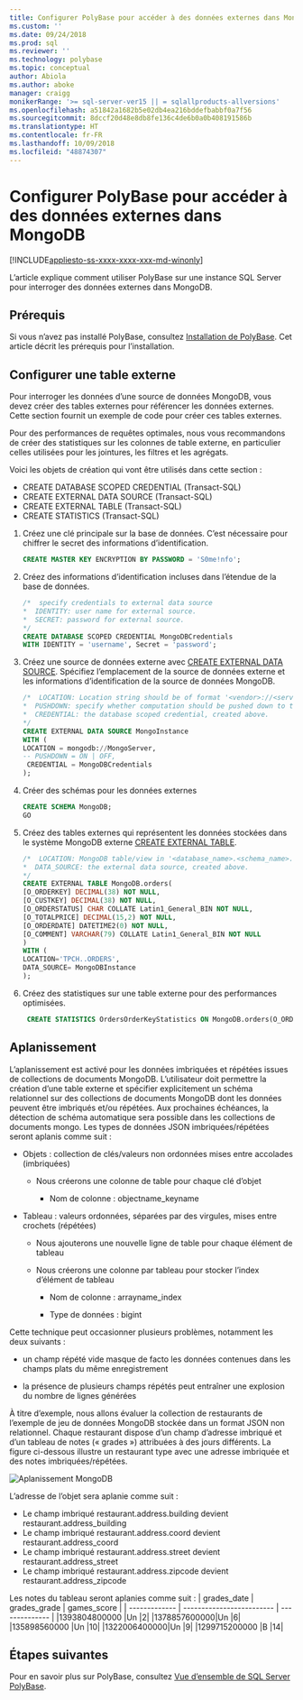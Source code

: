 ```yaml
---
title: Configurer PolyBase pour accéder à des données externes dans MongoDB | Microsoft Docs
ms.custom: ''
ms.date: 09/24/2018
ms.prod: sql
ms.reviewer: ''
ms.technology: polybase
ms.topic: conceptual
author: Abiola
ms.author: aboke
manager: craigg
monikerRange: '>= sql-server-ver15 || = sqlallproducts-allversions'
ms.openlocfilehash: a51842a1682b5e02db4ea216bddefbabbf0a7f56
ms.sourcegitcommit: 8dccf20d48e8db8fe136c4de6b0a0b408191586b
ms.translationtype: HT
ms.contentlocale: fr-FR
ms.lasthandoff: 10/09/2018
ms.locfileid: "48874307"
---
```

# <a name="configure-polybase-to-access-external-data-in-mongodb"></a>Configurer PolyBase pour accéder à des données externes dans MongoDB

[!INCLUDE[appliesto-ss-xxxx-xxxx-xxx-md-winonly](../../includes/appliesto-ss-xxxx-xxxx-xxx-md-winonly.md)]

L’article explique comment utiliser PolyBase sur une instance SQL Server pour interroger des données externes dans MongoDB.

## <a name="prerequisites"></a>Prérequis

Si vous n’avez pas installé PolyBase, consultez [Installation de PolyBase](polybase-installation.md). Cet article décrit les prérequis pour l’installation.

## <a name="configure-an-external-table"></a>Configurer une table externe

Pour interroger les données d’une source de données MongoDB, vous devez créer des tables externes pour référencer les données externes. Cette section fournit un exemple de code pour créer ces tables externes.

Pour des performances de requêtes optimales, nous vous recommandons de créer des statistiques sur les colonnes de table externe, en particulier celles utilisées pour les jointures, les filtres et les agrégats.

Voici les objets de création qui vont être utilisés dans cette section :

- CREATE DATABASE SCOPED CREDENTIAL (Transact-SQL)
- CREATE EXTERNAL DATA SOURCE (Transact-SQL)
- CREATE EXTERNAL TABLE (Transact-SQL)
- CREATE STATISTICS (Transact-SQL)

1.    Créez une clé principale sur la base de données. C’est nécessaire pour chiffrer le secret des informations d’identification.

      ```sql
      CREATE MASTER KEY ENCRYPTION BY PASSWORD = 'S0me!nfo';  
      ```

1.   Créez des informations d’identification incluses dans l’étendue de la base de données.

     ```sql
     /*  specify credentials to external data source
     *  IDENTITY: user name for external source.  
     *  SECRET: password for external source.
     */
     CREATE DATABASE SCOPED CREDENTIAL MongoDBCredentials 
     WITH IDENTITY = 'username', Secret = 'password';
     ```

1.  Créez une source de données externe avec [CREATE EXTERNAL DATA SOURCE](../../t-sql/statements/create-external-data-source-transact-sql.md). Spécifiez l’emplacement de la source de données externe et les informations d’identification de la source de données MongoDB.

     ```sql
     /*  LOCATION: Location string should be of format '<vendor>://<server>[:<port>]'.
    *  PUSHDOWN: specify whether computation should be pushed down to the source. ON by default.
    *  CREDENTIAL: the database scoped credential, created above.
    */  
    CREATE EXTERNAL DATA SOURCE MongoInstance
    WITH (
    LOCATION = mongodb://MongoServer,
    -- PUSHDOWN = ON | OFF,
      CREDENTIAL = MongoDBCredentials
    );
     ```

1. Créer des schémas pour les données externes

     ```sql
     CREATE SCHEMA MongoDB;
     GO
     ```

1.  Créez des tables externes qui représentent les données stockées dans le système MongoDB externe [CREATE EXTERNAL TABLE](../../t-sql/statements/create-external-table-transact-sql.md).

     ```sql
     /*  LOCATION: MongoDB table/view in '<database_name>.<schema_name>.<object_name>' format
     *  DATA_SOURCE: the external data source, created above.
     */
     CREATE EXTERNAL TABLE MongoDB.orders(
     [O_ORDERKEY] DECIMAL(38) NOT NULL,
     [O_CUSTKEY] DECIMAL(38) NOT NULL,
     [O_ORDERSTATUS] CHAR COLLATE Latin1_General_BIN NOT NULL,
     [O_TOTALPRICE] DECIMAL(15,2) NOT NULL,
     [O_ORDERDATE] DATETIME2(0) NOT NULL,
     [O_COMMENT] VARCHAR(79) COLLATE Latin1_General_BIN NOT NULL
     )
     WITH (
     LOCATION='TPCH..ORDERS',
     DATA_SOURCE= MongoDBInstance
     );
     ```

1. Créez des statistiques sur une table externe pour des performances optimisées.

     ```sql
      CREATE STATISTICS OrdersOrderKeyStatistics ON MongoDB.orders(O_ORDERKEY) WITH FULLSCAN;
     ```

## <a name="flattening"></a>Aplanissement
 L’aplanissement est activé pour les données imbriquées et répétées issues de collections de documents MongoDB. L’utilisateur doit permettre la création d’une table externe et spécifier explicitement un schéma relationnel sur des collections de documents MongoDB dont les données peuvent être imbriqués et/ou répétées. Aux prochaines échéances, la détection de schéma automatique sera possible dans les collections de documents mongo.
Les types de données JSON imbriquées/répétées seront aplanis comme suit :

* Objets : collection de clés/valeurs non ordonnées mises entre accolades (imbriquées)

   - Nous créerons une colonne de table pour chaque clé d’objet

     * Nom de colonne : objectname_keyname

* Tableau : valeurs ordonnées, séparées par des virgules, mises entre crochets (répétées)

   - Nous ajouterons une nouvelle ligne de table pour chaque élément de tableau

   - Nous créerons une colonne par tableau pour stocker l’index d’élément de tableau

     * Nom de colonne : arrayname_index

     * Type de données : bigint

Cette technique peut occasionner plusieurs problèmes, notamment les deux suivants :

* un champ répété vide masque de facto les données contenues dans les champs plats du même enregistrement

* la présence de plusieurs champs répétés peut entraîner une explosion du nombre de lignes générées

À titre d’exemple, nous allons évaluer la collection de restaurants de l’exemple de jeu de données MongoDB stockée dans un format JSON non relationnel. Chaque restaurant dispose d’un champ d’adresse imbriqué et d’un tableau de notes (« grades ») attribuées à des jours différents. La figure ci-dessous illustre un restaurant type avec une adresse imbriquée et des notes imbriquées/répétées.

![Aplanissement MongoDB](../../relational-databases/polybase/media/mongo-flattening.png "Aplanissement de restaurant MongoDB")

L’adresse de l’objet sera aplanie comme suit :

* Le champ imbriqué restaurant.address.building devient restaurant.address_building
* Le champ imbriqué restaurant.address.coord devient restaurant.address_coord
* Le champ imbriqué restaurant.address.street devient restaurant.address_street
* Le champ imbriqué restaurant.address.zipcode devient restaurant.address_zipcode

Les notes du tableau seront aplanies comme suit :
| grades_date | grades_grade  | games_score | 
| ------------- | ------------------------- | -------------- |
|1393804800000 |Un |2|
|1378857600000|Un |6|
|135898560000 |Un |10|
|1322006400000|Un |9|
|1299715200000 |B |14|

## <a name="next-steps"></a>Étapes suivantes

Pour en savoir plus sur PolyBase, consultez [Vue d’ensemble de SQL Server PolyBase](polybase-guide.md).
